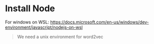 # Install Node

For windows on WSL:
https://docs.microsoft.com/en-us/windows/dev-environment/javascript/nodejs-on-wsl
> We need a unix environment for word2vec